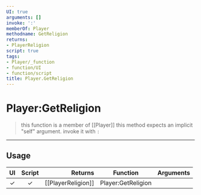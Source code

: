 ```yaml
---
UI: true
arguments: []
invoke: ':'
memberOf: Player
methodname: GetReligion
returns:
- PlayerReligion
script: true
tags:
- Player/_function
- function/UI
- function/script
title: Player.GetReligion
---
```

# Player:GetReligion
> this function is a member of [[Player]]
> this method expects an implicit "self" argument. invoke it with `:`
-----
## Usage
|  UI | Script | Returns | Function | Arguments |
|:---:|:------:|-------:|:--------:|:---------|
|✓|✓|[[PlayerReligion]]|Player:GetReligion||

